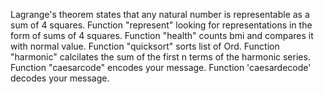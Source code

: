 Lagrange's theorem states that any natural number is representable as a sum of 4 squares.
Function "represent" looking for representations in the form of sums of 4 squares.
Function "health" counts bmi and compares it with normal value.
Function "quicksort" sorts list of Ord.
Function "harmonic" calcilates the sum of the first n terms of the harmonic series.
Function "caesarcode" encodes your message.
Function 'caesardecode' decodes your message.